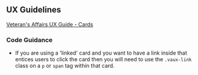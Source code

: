 ## UX Guidelines

[Veteran's Affairs UX Guide - Cards](#)

### Code Guidance

* If you are using a 'linked' card and you want to have a link inside that entices users to click the card then you will need to use the  ```.vaux-link``` class on a ```p``` or ```span``` tag within that card.